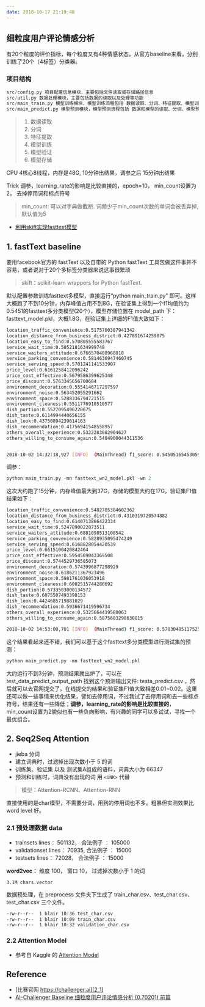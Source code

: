 ```yaml
---
date: 2018-10-17 21:19:48
---
```


## 细粒度用户评论情感分析

有20个粒度的评价指标，每个粒度又有4种情感状态，从官方baseline来看，分别训练了20个（4标签）分类器。

### 项目结构

```py
src/config.py 项目配置信息模块，主要包括文件读取或存储路径信息
src/util.py 数据处理模块，主要包括数据的读取以及处理等功能
src/main_train.py 模型训练模块，模型训练流程包括 数据读取、分词、特征提取、模型训练、模型验证、模型存储等步骤
src/main_predict.py 模型预测模块，模型预测流程包括 数据和模型的读取、分词、模型预测、预测结果存储等步骤
```

> 1. 数据读取
> 2. 分词
> 3. 特征提取
> 4. 模型训练
> 5. 模型验证
> 6. 模型存储

CPU 4核心8线程，内存是48G, 10分钟出结果，调参之后 15分钟出结果

Trick 调参，learning_rate的影响是比较直接的，epoch=10， min_count设置为2， 去掉停用词和标点符号

> min_count: 可以对字典做截断. 词频少于min_count次数的单词会被丢弃掉, 默认值为5

- [利用skift实现fasttext模型](https://www.codetd.com/article/4534352)

## 1. fastText baseline

要用facebook官方的 fastText 以及自带的 Python fastText 工具包做这件事并不容易，或者说对于20个多标签分类器来说这事很繁琐

> skift：scikit-learn wrappers for Python fastText.

默认配置参数训练fasttext多模型，直接运行“python main_train.py” 即可。这样大概跑了不到10分钟，内存峰值占用不到8G，在验证集上得到一个f1均值约为0.5451的fasttext多分类模型(20个），模型存储位置在 model_path 下：fasttext_model.pkl，大概1.8G，在验证集上详细的F1值大致如下：

```bash
location_traffic_convenience:0.5175700387941342
location_distance_from_business_district:0.427891674259875
location_easy_to_find:0.570805555583767
service_wait_time:0.5052181634999748
service_waiters_attitude:0.6766570408968818
service_parking_convenience:0.5814636947460745
service_serving_speed:0.5701241141533907
price_level:0.6161258412096242
price_cost_effective:0.5679586399625348
price_discount:0.5763345656700684
environment_decoration:0.5554146717297597
environment_noise:0.563452055291662
environment_space:0.5288336794721515
environment_cleaness:0.5511776910510577
dish_portion:0.5527095496220675
dish_taste:0.6114994440656155
dish_look:0.43750894239614163
dish_recommendation:0.41756941548558957
others_overall_experience:0.5322283082904627
others_willing_to_consume_again:0.5404900044311536


2018-10-02 14:32:18,927 [INFO]  (MainThread) f1_score: 0.5450516545305993
```

调参：

```py
python main_train.py -mn fasttext_wn2_model.pkl -wn 2
```

这次大约跑了15分钟，内存峰值最大到37G，存储的模型大约在17G，验证集F1值结果如下：

```bash
location_traffic_convenience:0.5482785384602362
location_distance_from_business_district:0.4310319720574882
location_easy_to_find:0.6140713866422334
service_wait_time:0.5247890022873511
service_waiters_attitude:0.6881098513108542
service_parking_convenience:0.5828935095474249
service_serving_speed:0.6168828054420539
price_level:0.6615100420842464
price_cost_effective:0.5954569043369508
price_discount:0.5744529736585073
environment_decoration:0.5743996877298929
environment_noise:0.6186211367923496
environment_space:0.5981761036053918
environment_cleaness:0.6002515744280692
dish_portion:0.5733503000134572
dish_taste:0.6075507493398153
dish_look:0.4424685719881029
dish_recommendation:0.5936671419596734
others_overall_experience:0.5325664419580063
others_willing_to_consume_again:0.5875683298630815

2018-10-02 14:53:00,701 [INFO]  (MainThread) f1_score: 0.5783048511752592
```

这个结果看起来还不错，我们可以基于这个fasttext多分类模型进行测试集的预测：

```py
python main_predict.py -mn fasttext_wn2_model.pkl
```

大约运行不到3分钟，预测结果就出炉了，可以在 test_data_predict_output_path 找到这个预测输出文件: testa_predict.csv ，然后就可以去官网提交了，在线提交的结果和验证集F1值大致相差0.01~0.02。这里还可以做一些事情来优化结果，譬如去停用词，不过我试了去停用词和去一些标点符号，结果还有一些降低；**调参，learning_rate的影响是比较直接的**，min_count设置为2貌似也有一些负向影响，有兴趣的同学可以多试试，寻找一个最优组合。

## 2. Seq2Seq Attention

- jieba 分词
- 建立词典时，过滤掉出现次数小于 5 的词
- 训练集、验证集 以及 测试集A组成的语料，词典大小为 66347
- 预测和训练时，词典没有出现的词 用 `<UNK>` 代替

> 模型：Attention-RCNN、Attention-RNN

直接使用的是char模型，不需要分词，用到的停用词也不多。粗暴但实测效果比 word level 好。

### 2.1 预处理数据 data

- trainsets lines：  501132， 合法例子 ： 105000
- validationset lines：  70935, 合法例子 ： 15000
- testsets lines：  72028， 合法例子 ： 15000

**word2vec：** 维度 100， 窗口 10， 过滤掉次数小于 1 的词

```
3.1M chars.vector
```

数据预处理，在 preprocess 文件夹下生成了 train_char.csv、test_char.csv、test_char.csv 三个文件。

```bash
-rw-r--r--  1 blair 10:36 test_char.csv
-rw-r--r--  1 blair 10:09 train_char.csv
-rw-r--r--  1 blair 10:32 validation_char.csv
```

### 2.2 Attention Model

- 参考自 Kaggle 的 [Attention Model](https://www.kaggle.com/qqgeogor/keras-lstm-attention-glove840b-lb-0-043)

## Reference

- [比赛官网 https://challenger.ai][2_1]
- [AI-Challenger Baseline 细粒度用户评论情感分析 (0.70201) 前篇][2_1]

[2_1]: https://challenger.ai/competition/fsauor2018
[2_2]: https://zhuanlan.zhihu.com/p/47207009
